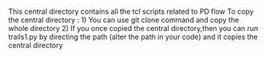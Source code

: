 This central directory contains all the tcl scripts related to PD flow
To copy the central directory :
     1) You can use git clone command and copy the whole directory
     2) If you once copied the central directory,then you can run trails1.py by directing the path (alter the path in your code) and it copies the central directory 
     
